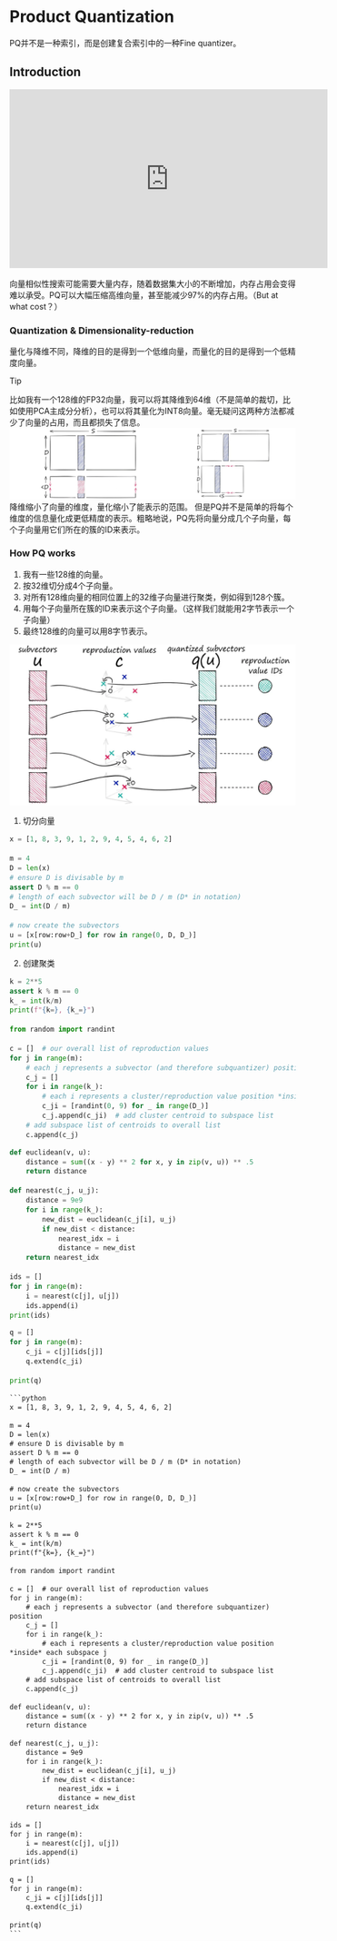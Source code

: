 # Product Quantization

PQ并不是一种索引，而是创建复合索引中的一种Fine quantizer。

## Introduction

<iframe width="560" height="315" src="https://www.youtube.com/embed/t9mRf2S5vDI?si=-y4TyDmvil9q9cd5" title="YouTube video player" frameborder="0" allow="accelerometer; autoplay; clipboard-write; encrypted-media; gyroscope; picture-in-picture; web-share" referrerpolicy="strict-origin-when-cross-origin" allowfullscreen></iframe>

向量相似性搜索可能需要大量内存，随着数据集大小的不断增加，内存占用会变得难以承受。PQ可以大幅压缩高维向量，甚至能减少97%的内存占用。（But at what cost？）

### Quantization & Dimensionality-reduction

量化与降维不同，降维的目的是得到一个低维向量，而量化的目的是得到一个低精度向量。

> [!TIP]
> 比如我有一个128维的FP32向量，我可以将其降维到64维（不是简单的裁切，比如使用PCA主成分分析），也可以将其量化为INT8向量。毫无疑问这两种方法都减少了向量的占用，而且都损失了信息。
> ![pqex](./img/pqex.jpg)
> 降维缩小了向量的维度，量化缩小了能表示的范围。
> 但是PQ并不是简单的将每个维度的信息量化成更低精度的表示。粗略地说，PQ先将向量分成几个子向量，每个子向量用它们所在的簇的ID来表示。

### How PQ works

1. 我有一些128维的向量。
2. 按32维切分成4个子向量。
3. 对所有128维向量的相同位置上的32维子向量进行聚类，例如得到128个簇。
4. 用每个子向量所在簇的ID来表示这个子向量。（这样我们就能用2字节表示一个子向量）
5. 最终128维的向量可以用8字节表示。

![pq](./img/pq.png)

1. 切分向量
```python
x = [1, 8, 3, 9, 1, 2, 9, 4, 5, 4, 6, 2]

m = 4
D = len(x)
# ensure D is divisable by m
assert D % m == 0
# length of each subvector will be D / m (D* in notation)
D_ = int(D / m)

# now create the subvectors
u = [x[row:row+D_] for row in range(0, D, D_)]
print(u)
```
2. 创建聚类
```python
k = 2**5
assert k % m == 0
k_ = int(k/m)
print(f"{k=}, {k_=}")

from random import randint

c = []  # our overall list of reproduction values
for j in range(m):
    # each j represents a subvector (and therefore subquantizer) position
    c_j = []
    for i in range(k_):
        # each i represents a cluster/reproduction value position *inside* each subspace j
        c_ji = [randint(0, 9) for _ in range(D_)]
        c_j.append(c_ji)  # add cluster centroid to subspace list
    # add subspace list of centroids to overall list
    c.append(c_j)
```

```python
def euclidean(v, u):
    distance = sum((x - y) ** 2 for x, y in zip(v, u)) ** .5
    return distance

def nearest(c_j, u_j):
    distance = 9e9
    for i in range(k_):
        new_dist = euclidean(c_j[i], u_j)
        if new_dist < distance:
            nearest_idx = i
            distance = new_dist
    return nearest_idx

ids = []
for j in range(m):
    i = nearest(c[j], u[j])
    ids.append(i)
print(ids)
```

```python
q = []
for j in range(m):
    c_ji = c[j][ids[j]]
    q.extend(c_ji)

print(q)
```

~~~admonish success collapsible=true, title='完整代码'
```python
x = [1, 8, 3, 9, 1, 2, 9, 4, 5, 4, 6, 2]

m = 4
D = len(x)
# ensure D is divisable by m
assert D % m == 0
# length of each subvector will be D / m (D* in notation)
D_ = int(D / m)

# now create the subvectors
u = [x[row:row+D_] for row in range(0, D, D_)]
print(u)

k = 2**5
assert k % m == 0
k_ = int(k/m)
print(f"{k=}, {k_=}")

from random import randint

c = []  # our overall list of reproduction values
for j in range(m):
    # each j represents a subvector (and therefore subquantizer) position
    c_j = []
    for i in range(k_):
        # each i represents a cluster/reproduction value position *inside* each subspace j
        c_ji = [randint(0, 9) for _ in range(D_)]
        c_j.append(c_ji)  # add cluster centroid to subspace list
    # add subspace list of centroids to overall list
    c.append(c_j)
    
def euclidean(v, u):
    distance = sum((x - y) ** 2 for x, y in zip(v, u)) ** .5
    return distance

def nearest(c_j, u_j):
    distance = 9e9
    for i in range(k_):
        new_dist = euclidean(c_j[i], u_j)
        if new_dist < distance:
            nearest_idx = i
            distance = new_dist
    return nearest_idx

ids = []
for j in range(m):
    i = nearest(c[j], u[j])
    ids.append(i)
print(ids)

q = []
for j in range(m):
    c_ji = c[j][ids[j]]
    q.extend(c_ji)

print(q)
```
~~~